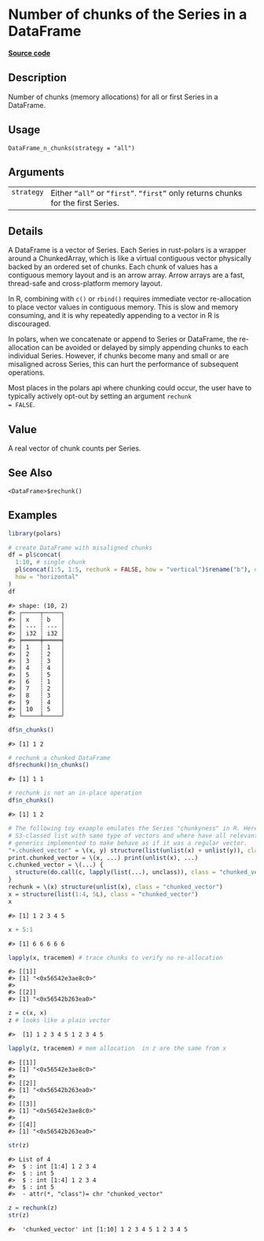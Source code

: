 

# Number of chunks of the Series in a DataFrame

[**Source code**](https://github.com/pola-rs/r-polars/tree/main/R/dataframe__frame.R#L1220)

## Description

Number of chunks (memory allocations) for all or first Series in a
DataFrame.

## Usage

<pre><code class='language-R'>DataFrame_n_chunks(strategy = "all")
</code></pre>

## Arguments

<table>
<tr>
<td style="white-space: nowrap; font-family: monospace; vertical-align: top">
<code id="DataFrame_n_chunks_:_strategy">strategy</code>
</td>
<td>
Either <code>“all”</code> or <code>“first”</code>. <code>“first”</code>
only returns chunks for the first Series.
</td>
</tr>
</table>

## Details

A DataFrame is a vector of Series. Each Series in rust-polars is a
wrapper around a ChunkedArray, which is like a virtual contiguous vector
physically backed by an ordered set of chunks. Each chunk of values has
a contiguous memory layout and is an arrow array. Arrow arrays are a
fast, thread-safe and cross-platform memory layout.

In R, combining with <code>c()</code> or <code>rbind()</code> requires
immediate vector re-allocation to place vector values in contiguous
memory. This is slow and memory consuming, and it is why repeatedly
appending to a vector in R is discouraged.

In polars, when we concatenate or append to Series or DataFrame, the
re-allocation can be avoided or delayed by simply appending chunks to
each individual Series. However, if chunks become many and small or are
misaligned across Series, this can hurt the performance of subsequent
operations.

Most places in the polars api where chunking could occur, the user have
to typically actively opt-out by setting an argument <code>rechunk =
FALSE</code>.

## Value

A real vector of chunk counts per Series.

## See Also

<code>\<DataFrame\>$rechunk()</code>

## Examples

``` r
library(polars)

# create DataFrame with misaligned chunks
df = pl$concat(
  1:10, # single chunk
  pl$concat(1:5, 1:5, rechunk = FALSE, how = "vertical")$rename("b"), # two chunks
  how = "horizontal"
)
df
```

    #> shape: (10, 2)
    #> ┌─────┬─────┐
    #> │ x   ┆ b   │
    #> │ --- ┆ --- │
    #> │ i32 ┆ i32 │
    #> ╞═════╪═════╡
    #> │ 1   ┆ 1   │
    #> │ 2   ┆ 2   │
    #> │ 3   ┆ 3   │
    #> │ 4   ┆ 4   │
    #> │ 5   ┆ 5   │
    #> │ 6   ┆ 1   │
    #> │ 7   ┆ 2   │
    #> │ 8   ┆ 3   │
    #> │ 9   ┆ 4   │
    #> │ 10  ┆ 5   │
    #> └─────┴─────┘

``` r
df$n_chunks()
```

    #> [1] 1 2

``` r
# rechunk a chunked DataFrame
df$rechunk()$n_chunks()
```

    #> [1] 1 1

``` r
# rechunk is not an in-place operation
df$n_chunks()
```

    #> [1] 1 2

``` r
# The following toy example emulates the Series "chunkyness" in R. Here it a
# S3-classed list with same type of vectors and where have all relevant S3
# generics implemented to make behave as if it was a regular vector.
"+.chunked_vector" = \(x, y) structure(list(unlist(x) + unlist(y)), class = "chunked_vector")
print.chunked_vector = \(x, ...) print(unlist(x), ...)
c.chunked_vector = \(...) {
  structure(do.call(c, lapply(list(...), unclass)), class = "chunked_vector")
}
rechunk = \(x) structure(unlist(x), class = "chunked_vector")
x = structure(list(1:4, 5L), class = "chunked_vector")
x
```

    #> [1] 1 2 3 4 5

``` r
x + 5:1
```

    #> [1] 6 6 6 6 6

``` r
lapply(x, tracemem) # trace chunks to verify no re-allocation
```

    #> [[1]]
    #> [1] "<0x56542e3ae8c0>"
    #> 
    #> [[2]]
    #> [1] "<0x56542b263ea0>"

``` r
z = c(x, x)
z # looks like a plain vector
```

    #>  [1] 1 2 3 4 5 1 2 3 4 5

``` r
lapply(z, tracemem) # mem allocation  in z are the same from x
```

    #> [[1]]
    #> [1] "<0x56542e3ae8c0>"
    #> 
    #> [[2]]
    #> [1] "<0x56542b263ea0>"
    #> 
    #> [[3]]
    #> [1] "<0x56542e3ae8c0>"
    #> 
    #> [[4]]
    #> [1] "<0x56542b263ea0>"

``` r
str(z)
```

    #> List of 4
    #>  $ : int [1:4] 1 2 3 4
    #>  $ : int 5
    #>  $ : int [1:4] 1 2 3 4
    #>  $ : int 5
    #>  - attr(*, "class")= chr "chunked_vector"

``` r
z = rechunk(z)
str(z)
```

    #>  'chunked_vector' int [1:10] 1 2 3 4 5 1 2 3 4 5
